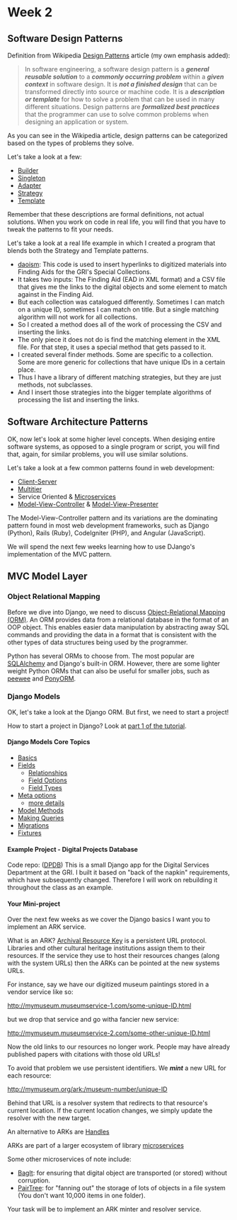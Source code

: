 # Week 2

## Software Design Patterns

Definition from Wikipedia [Design Patterns](https://en.wikipedia.org/wiki/Software_design_pattern) article (my own emphasis added):

> In software engineering, a software design pattern is a ***general reusable solution*** to a ***commonly occurring problem*** within a ***given context*** in software design. It is ***not a finished design*** that can be transformed directly into source or machine code. It is a ***description or template*** for how to solve a problem that can be used in many different situations. Design patterns are ***formalized best practices*** that the programmer can use to solve common problems when designing an application or system.

As you can see in the Wikipedia article, design patterns can be categorized based on the types of problems they solve.

Let's take a look at a few:
- [Builder](https://en.wikipedia.org/wiki/Builder_pattern)
- [Singleton](https://en.wikipedia.org/wiki/Singleton_pattern)
- [Adapter](https://en.wikipedia.org/wiki/Adapter_pattern)
- [Strategy](https://en.wikipedia.org/wiki/Strategy_pattern)
- [Template](https://en.wikipedia.org/wiki/Template_method_pattern)

Remember that these descriptions are formal definitions, not actual solutions. When you work on code in real life, you will find that you have to tweak the patterns to fit your needs.

Let's take a look at a real life example in which I created a program that blends both the Strategy and Template patterns.
- [daoism](https://github.com/gri-is/daoism): This code is used to insert hyperlinks to digitized materials into Finding Aids for the GRI's Special Collections.
- It takes two inputs: The Finding Aid (EAD in XML format) and a CSV file that gives me the links to the digital objects and some element to match against in the Finding Aid.
- But each collection was catalogued differently. Sometimes I can match on a unique ID, sometimes I can match on title. But a single matching algorithm will not work for all collections.
- So I created a method does all of the work of processing the CSV and inserting the links.
- The only piece it does not do is find the matching element in the XML file. For that step, it uses a special method that gets passed to it.
- I created several finder methods. Some are specific to a collection. Some are more generic for collections that have unique IDs in a certain place.
- Thus I have a library of different matching strategies, but they are just methods, not subclasses.
- And I insert those strategies into the bigger template algorithms of processing the list and inserting the links.

## Software Architecture Patterns

OK, now let's look at some higher level concepts. When desiging entire software systems, as opposed to a single program or script, you will find that, again, for similar problems, you will use similar solutions.

Let's take a look at a few common patterns found in web development:
- [Client-Server](https://en.wikipedia.org/wiki/Client%E2%80%93server_model)
- [Multitier](https://en.wikipedia.org/wiki/Multitier_architecture)
- Service Oriented & [Microservices](https://en.wikipedia.org/wiki/Microservices)
- [Model-View-Controller](https://en.wikipedia.org/wiki/Model-View-Controller) & [Model-View-Presenter](https://en.wikipedia.org/wiki/Model%E2%80%93view%E2%80%93presenter)

The Model-View-Controller pattern and its variations are the dominating pattern found in most web development frameworks, such as Django (Python), Rails (Ruby), CodeIgniter (PHP), and Angular (JavaScript).

We will spend the next few weeks learning how to use DJango's implementation of the MVC pattern.

## MVC Model Layer

### Object Relational Mapping

Before we dive into Django, we need to discuss [Object-Relational Mapping (ORM)](https://en.wikipedia.org/wiki/Object-relational_mapping). An ORM provides data from a relational database in the format of an OOP object. This enables easier data manipulation by abstracting away SQL commands and providing the data in a format that is consistent with the other types of data structures being used by the programmer.

Python has several ORMs to choose from. The most popular are [SQLAlchemy](https://www.sqlalchemy.org/) and Django's built-in ORM. However, there are some lighter weight Python ORMs that can also be useful for smaller jobs, such as [peewee](docs.peewee-orm.com/) and [PonyORM](https://ponyorm.com/).

### Django Models

OK, let's take a look at the Django ORM. But first, we need to start a project!

How to start a project in Django? Look at [part 1 of the tutorial](https://docs.djangoproject.com/en/1.10/intro/tutorial01/).

#### Django Models Core Topics
- [Basics](https://docs.djangoproject.com/en/1.11/topics/db/models/)
- [Fields](https://docs.djangoproject.com/en/1.11/topics/db/models/#fields)
    - [Relationships](https://docs.djangoproject.com/en/1.11/topics/db/models/#relationships)
    - [Field Options](https://docs.djangoproject.com/en/1.11/ref/models/fields/#field-options)
    - [Field Types](https://docs.djangoproject.com/en/1.11/ref/models/fields/#field-types)
- [Meta options](https://docs.djangoproject.com/en/1.11/topics/db/models/#meta-options)
    - [more details](https://docs.djangoproject.com/en/1.11/ref/models/options/)
- [Model Methods](https://docs.djangoproject.com/en/1.11/topics/db/models/#model-methods)
- [Making Queries](https://docs.djangoproject.com/en/1.11/topics/db/queries/)
- [Migrations](https://docs.djangoproject.com/en/1.11/topics/migrations/)
- [Fixtures](https://docs.djangoproject.com/en/1.11/howto/initial-data/)

#### Example Project - Digital Projects Database

Code repo: ([DPDB](https://github.com/gri-is/dpdb))
This is a small Django app for the Digital Services Department at the GRI. I built it based on "back of the napkin" requirements, which have subsequently changed. Therefore I will work on rebuilding it throughout the class as an example.

#### Your Mini-project

Over the next few weeks as we cover the Django basics I want you to implement an ARK service.

What is an ARK? [Archival Resource Key](https://confluence.ucop.edu/display/Curation/ARK) is a persistent URL protocol. Libraries and other cultural heritage institutions assign them to their resources. If the service they use to host their resources changes (along with the system URLs) then the ARKs can be pointed at the new systems URLs.

For instance, say we have our digitized museum paintings stored in a vendor service like so:

http://mymuseum.museumservice-1.com/some-unique-ID.html

but we drop that service and go witha fancier new service:

http://mymuseum.museumservice-2.com/some-other-unique-ID.html

Now the old links to our resources no longer work. People may have already published papers with citations with those old URLs!

To avoid that problem we use persistent identifiers. We ***mint*** a new URL for each resource:

http://mymuseum.org/ark:/museum-number/unique-ID

Behind that URL is a resolver system that redirects to that resource's current location. If the current location changes, we simply update the resolver with the new target.

An alternative to ARKs are [Handles](https://www.handle.net/)

ARKs are part of a larger ecosystem of library [microservices](https://wiki.ucop.edu/display/Curation/Microservices)

Some other microservices of note include:
- [BagIt](https://wiki.ucop.edu/display/Curation/BagIt): for ensuring that digital object are transported (or stored) without corruption.
- [PairTree](https://wiki.ucop.edu/display/Curation/PairTree): for "fanning out" the storage of lots of objects in a file system (You don't want 10,000 items in one folder).

Your task will be to implement an ARK minter and resolver service.